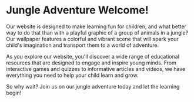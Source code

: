 <!--
Write me markdown content of website with wallpaper:

"A playful graphic of a group of animals in a jungle for a children's or education website"

The header of the page should not be copy of the text but rather a real content of the website which is using this wallpaper.
-->

<!--font:Poppins-->

# Jungle Adventure Welcome!

Our website is designed to make learning fun for children, and what better way to do that than with a playful graphic of a group of animals in a jungle? Our wallpaper features a colorful and vibrant scene that will spark your child's imagination and transport them to a world of adventure.

As you explore our website, you'll discover a wide range of educational resources that are designed to engage and inspire young minds. From interactive games and quizzes to informative articles and videos, we have everything you need to help your child learn and grow.

So why wait? Join us on our jungle adventure today and let the learning begin!

